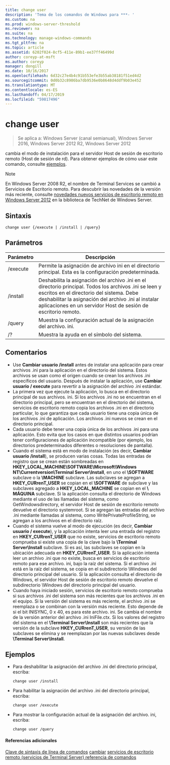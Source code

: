 ```yaml
---
title: change user
description: 'Tema de los comandos de Windows para ***- '
ms.custom: na
ms.prod: windows-server-threshold
ms.reviewer: na
ms.suite: na
ms.technology: manage-windows-commands
ms.tgt_pltfrm: na
ms.topic: article
ms.assetid: 6202f024-8cf5-411e-89b1-ee37ff46499d
author: coreyp-at-msft
ms.author: coreyp
manager: dongill
ms.date: 10/16/2017
ms.openlocfilehash: 6d32c27e4b4c91b553efe3b55ab38181f51ed4d2
ms.sourcegitcommit: 0d0b32c8986ba7db9536e0b8648d4ddf9b03e452
ms.translationtype: MT
ms.contentlocale: es-ES
ms.lasthandoff: 04/17/2019
ms.locfileid: "59817496"
---
```

# <a name="change-user"></a>change user

>Se aplica a: Windows Server (canal semianual), Windows Server 2016, Windows Server 2012 R2, Windows Server 2012

cambia el modo de instalación para el servidor Host de sesión de escritorio remoto (Host de sesión de rd).
Para obtener ejemplos de cómo usar este comando, consulte [ejemplos](#BKMK_examples).
> [!NOTE]
> En Windows Server 2008 R2, el nombre de Terminal Services se cambió a Servicios de Escritorio remoto. Para descubrir las novedades de la versión más reciente, consulte [novedades nuevos servicios de escritorio remoto en Windows Server 2012](https://technet.microsoft.com/library/hh831527) en la biblioteca de TechNet de Windows Server.
## <a name="syntax"></a>Sintaxis
```
change user {/execute | /install | /query}
```
## <a name="parameters"></a>Parámetros
|Parámetro|Descripción|
|-------|--------|
|/execute|Permite la asignación de archivo ini en el directorio principal. Esta es la configuración predeterminada.|
|/install|Deshabilita la asignación del archivo .ini en el directorio principal. Todos los archivos .ini se leen y escritos en el directorio del sistema. Debe deshabilitar la asignación del archivo .ini al instalar aplicaciones en un servidor Host de sesión de escritorio remoto.|
|/query|Muestra la configuración actual de la asignación del archivo. ini.|
|/?|Muestra la ayuda en el símbolo del sistema.|
## <a name="remarks"></a>Comentarios
-   Use **Cambiar usuario /install** antes de instalar una aplicación para crear archivos .ini para la aplicación en el directorio del sistema. Estos archivos se usan como el origen cuando se crean los archivos .ini específicos del usuario. Después de instalar la aplicación, use **Cambiar usuario / execute** para revertir a la asignación del archivo .ini estándar.
-   La primera vez que ejecute la aplicación, lo busca en el directorio principal de sus archivos. ini. Si los archivos .ini no se encuentran en el directorio principal, pero se encuentran en el directorio del sistema, servicios de escritorio remoto copia los archivos .ini en el directorio particular, lo que garantiza que cada usuario tiene una copia única de los archivos .ini de aplicación. Los archivos .ini nuevos se crean en el directorio principal.
-   Cada usuario debe tener una copia única de los archivos .ini para una aplicación. Esto evita que los casos en que distintos usuarios podrían tener configuraciones de aplicación incompatible (por ejemplo, los directorios predeterminados diferentes o resoluciones de pantalla).
-   Cuando el sistema está en modo de instalación (es decir, **Cambiar usuario /install**), se producen varias cosas. Todas las entradas de registro que se crean están sombreadas en **HKEY_LOCAL_MACHINE\SOFTWARE\Microsoft\Windows NT\Currentversion\Terminal Server\Install**, en uno el **\SOFTWARE** subclave o la **\MACHINE** subclave. Las subclaves se agregan a **HKEY_CURrenT_USER** se copian en el **\SOFTWARE** de subclave y las subclaves agregado a **HKEY_LOCAL_MACHINE** se copian en el **\ MÁQUINA** subclave. Si la aplicación consulta el directorio de Windows mediante el uso de las llamadas del sistema, como GetWindowsdirectory, el servidor Host de sesión de escritorio remoto devuelve el directorio systemroot. Si se agregan las entradas del archivo .ini mediante llamadas al sistema, como WritePrivateProfileString, se agregan a los archivos en el directorio raíz.
-   Cuando el sistema vuelve al modo de ejecución (es decir, **Cambiar usuario / execute**), y la aplicación intenta leer una entrada del registro en **HKEY_CURrenT_USER** que no existe, servicios de escritorio remoto comprueba si existe una copia de la clave bajo la **\Terminal Server\Install** subclave. Si es así, las subclaves se copian en la ubicación adecuada en **HKEY_CURrenT_USER**. Si la aplicación intenta leer un archivo .ini que no existe, busca en servicios de escritorio remoto para ese archivo. ini, bajo la raíz del sistema. Si el archivo .ini está en la raíz del sistema, se copia en el subdirectorio \Windows del directorio principal del usuario. Si la aplicación consulta el directorio de Windows, el servidor Host de sesión de escritorio remoto devuelve el subdirectorio \Windows del directorio principal del usuario.
-   Cuando haya iniciado sesión, servicios de escritorio remoto comprueba si sus archivos .ini del sistema son más recientes que los archivos .ini en el equipo. Si la versión del sistema es más reciente, el archivo .ini se reemplaza o se combinan con la versión más reciente. Esto depende de si el bit INISYNC, 0 x 40, es para este archivo. ini. Se cambia el nombre de la versión anterior del archivo .ini IniFile.ctx. Si los valores del registro del sistema en el **\Terminal Server\Install** son más recientes que la versión de la subclave **HKEY_CURrenT_USER**, su versión de las subclaves se elimina y se reemplazan por las nuevas subclaves desde **\Terminal Server\Install**.
## <a name="BKMK_examples"></a>Ejemplos
-   Para deshabilitar la asignación del archivo .ini del directorio principal, escriba:
    ```
    change user /install
    ```
-   Para habilitar la asignación del archivo .ini del directorio principal, escriba:
    ```
    change user /execute
    ```
-   Para mostrar la configuración actual de la asignación del archivo. ini, escriba:
    ```
    change user /query
    ```
#### <a name="additional-references"></a>Referencias adicionales
[Clave de sintaxis de línea de comandos](command-line-syntax-key.md)
[cambiar](change.md)
[servicios de escritorio remoto &#40;servicios de Terminal Server&#41; referencia de comandos](remote-desktop-services-terminal-services-command-reference.md)
